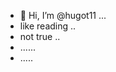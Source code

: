 - 👋 Hi, I’m @hugot11 ...
- like reading ..
- not true ..
- ......
- .....
<!---
hugot11/hugot11 is a ✨ special ✨ repository because its `README.md` (this file) appears on your GitHub profile.
You can click the Preview link to take a look at your changes.
--->
